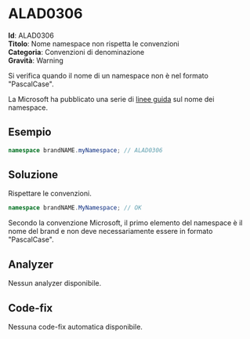 
# ALAD0306

**Id**: ALAD0306\
**Titolo**: Nome namespace non rispetta le convenzioni\
**Categoria**: Convenzioni di denominazione\
**Gravità**: Warning

Si verifica quando il nome di un namespace non è nel formato "PascalCase".

La Microsoft ha pubblicato una serie di
[linee guida](https://learn.microsoft.com/dotnet/standard/design-guidelines/names-of-namespaces)
sul nome dei namespace.


## Esempio

```csharp
namespace brandNAME.myNamespace; // ALAD0306
```


## Soluzione

Rispettare le convenzioni.

```csharp
namespace brandNAME.MyNamespace; // OK
```

Secondo la convenzione Microsoft, il primo elemento del namespace è il nome del
brand e non deve necessariamente essere in formato "PascalCase".


## Analyzer

Nessun analyzer disponibile.


## Code-fix

Nessuna code-fix automatica disponibile.
